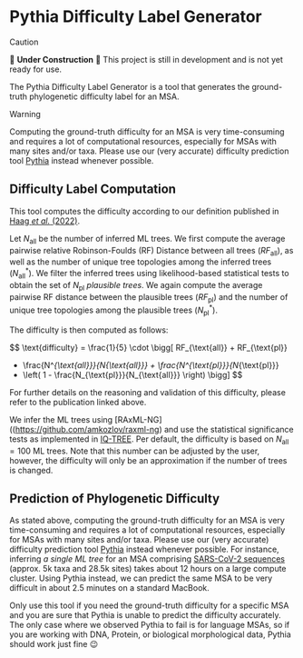 # Pythia Difficulty Label Generator

> [!CAUTION]
> 🚧 **Under Construction** 🚧
> This project is still in development and is not yet ready for use.

The Pythia Difficulty Label Generator is a tool that generates the ground-truth phylogenetic difficulty label for an
MSA.

> [!WARNING]
> Computing the ground-truth difficulty for an MSA is very time-consuming and requires a lot of computational resources,
> especially for MSAs with many sites and/or taxa.
> Please use our (very accurate) difficulty prediction tool [Pythia](https://github.com/tschuelia/PyPythia) instead
> whenever possible.

## Difficulty Label Computation

This tool computes the difficulty according to our definition published in [Haag _et
al._ (2022)](https://doi.org/10.1093/molbev/msac254).

Let $N_{\text{all}}$ be the number of inferred ML trees.
We first compute the average pairwise relative Robinson-Foulds (RF) Distance between all trees ($RF_{\text{all}}$), as
well as the number of unique tree topologies among the inferred trees ($N^*_{\text{all}}$).
We filter the inferred trees using likelihood-based statistical tests to obtain the set of $N_{\text{pl}}$ _plausible
trees_.
We again compute the average pairwise RF distance between the plausible trees ($RF_{\text{pl}}$) and the number of
unique tree topologies among the plausible trees ($N^*_{\text{pl}}$).

The difficulty is then computed as follows:

$$
\text{difficulty} = \frac{1}{5} \cdot \bigg[ RF_{\text{all}} + RF_{\text{pl}}
+ \frac{N^*_{\text{all}}}{N_{\text{all}}} + \frac{N^*_{\text{pl}}}{N_{\text{pl}}}
+ \left( 1 - \frac{N_{\text{pl}}}{N_{\text{all}}} \right) \bigg]
$$

For further details on the reasoning and validation of this difficulty, please refer to the publication linked above.

We infer the ML trees using [RAxML-NG]((https://github.com/amkozlov/raxml-ng) and use the statistical significance tests
as implemented in [IQ-TREE](http://www.iqtree.org).
Per default, the difficulty is based on $N_{\text{all}}=100$ ML trees.
Note that this number can be adjusted by the user, however, the difficulty will only be an approximation if the number
of trees is changed.

## Prediction of Phylogenetic Difficulty

As stated above, computing the ground-truth difficulty for an MSA is very time-consuming and requires a lot of
computational resources, especially for MSAs with many sites and/or taxa. 
Please use our (very accurate) difficulty prediction tool [Pythia](https://github.com/tschuelia/PyPythia) instead
whenever possible.
For instance, inferring _a single ML tree_ for an MSA
comprising [SARS-CoV-2 sequences](https://doi.org/10.1093/molbev/msaa314) (approx. 5k taxa and 28.5k sites) takes about
12 hours on a large compute cluster. Using Pythia instead, we can predict the same MSA to be very difficult in about 2.5
minutes on a standard MacBook. 

Only use this tool if you need the ground-truth difficulty for a specific MSA and you are sure that Pythia is unable to
predict the difficulty accurately.
The only case where we observed Pythia to fail is for language MSAs, so if you are working with DNA, Protein, or
biological morphological data, Pythia should work just fine 😉 


